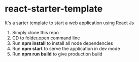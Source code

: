 # react-starter-template
 
 It's a sarter template to start a web application using React Js
 
 1. Simply clone this repo
 2. CD to folder,open command line
 3. Run **npm install** to install all node dependencies
 3. Run **npm start** to serve the application in dev mode
 4. Run **npm run build** to give production build
